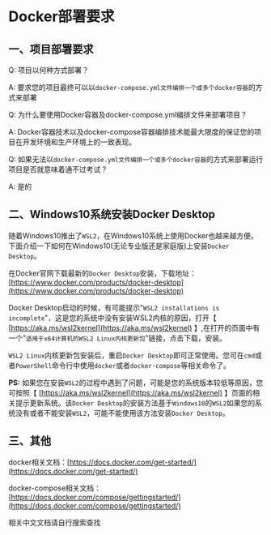 # Docker部署要求

## 一、项目部署要求

Q: 项目以何种方式部署？

A: 要求您的项目最终可以以`docker-compose.yml文件编排一个或多个docker容器`的方式来部署

Q: 为什么要使用Docker容器及docker-compose.yml编排文件来部署项目？

A: Docker容器技术以及docker-compose容器编排技术能最大限度的保证您的项目在开发环境和生产环境上的一致表现。

Q: 如果无法以`docker-compose.yml文件编排一个或多个docker容器`的方式来部署运行项目是否就意味着通不过考试？

A: 是的

## 二、Windows10系统安装Docker Desktop

随着Windows10推出了`WSL2`，在Windows10系统上使用Docker也越来越方便。下面介绍一下如何在Windows10(无论专业版还是家庭版)上安装`Docker Desktop`。

在Docker官网下载最新的`Docker Desktop`安装，下载地址：[https://www.docker.com/products/docker-desktop](https://www.docker.com/products/docker-desktop)

Docker Desktop启动的时候，有可能提示"`WSL2 installations is incomplete`"，这是您的系统中没有安装WSL2内核的原因，打开【 [https://aka.ms/wsl2kernel](https://aka.ms/wsl2kernel) 】,在打开的页面中有一个"`适用于x64计算机的WSL2 Linux内核更新包`"链接，点击下载，安装。

`WSL2 Linux`内核更新包安装后，重启`Docker Desktop`即可正常使用。您可在`cmd`或者`PowerShell`命令行中使用`docker`或者`docker-compose`等相关命令了。

**PS:** 如果您在安装`WSL2`的过程中遇到了问题，可能是您的系统版本较低等原因，您可按照【 [https://aka.ms/wsl2kernel](https://aka.ms/wsl2kernel) 】页面的相关提示更新系统。该`Docker Desktop`的安装方法基于`Windows10`的`WSL2`如果您的系统没有或者不能安装`WSL2`，可能不能使用该方法安装`Docker Desktop`。

## 三、其他

docker相关文档：[https://docs.docker.com/get-started/](https://docs.docker.com/get-started/)

docker-compose相关文档：[https://docs.docker.com/compose/gettingstarted/](https://docs.docker.com/compose/gettingstarted/)

相关中文文档请自行搜索查找